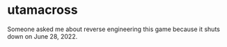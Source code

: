 # utamacross

Someone asked me about reverse engineering this game because it shuts down on June 28, 2022.